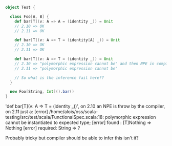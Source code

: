 ```scala
object Test {

  class Foo[A, B] {
    def bar[T](v: A => A = (identity _)) = Unit
    // 2.10 => OK
    // 2.11 => OK

    def bar[T](v: A => T = (identity[A] _)) = Unit
    // 2.10 => OK
    // 2.11 => OK

    def bar[T](v: A => T = (identity _)) = Unit
    // 2.10 => "polymorphic expression cannot be" and then NPE in compiler
    // 2.11 => "polymorphic expression cannot be"

    // So what is the inference fail here??
  }

  new Foo[String, Int]().bar()
}
```

'def bar[T](v: A => T = (identity _))', on 2.10 an NPE is throw by the compiler, on 2.11 just a:
[error] /home/alois/oss/scala-testing/src/test/scala/FunctionalSpec.scala:18: polymorphic expression cannot be instantiated to expected type;
[error]  found   : [T]Nothing => Nothing
[error]  required: String => ?

Probably tricky but compiler should be able to infer this isn't it?
